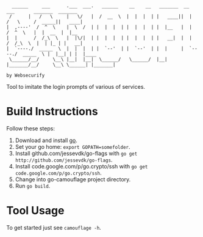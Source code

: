 	
	  ______     ___      .___  ___.   ______    __    __   _______  __          ___       _______  _______ 
	 /      |   /   \     |   \/   |  /  __  \  |  |  |  | |   ____||  |        /   \     /  _____||   ____|
	|  ,----'  /  ^  \    |  \  /  | |  |  |  | |  |  |  | |  |__   |  |       /  ^  \   |  |  __  |  |__   
	|  |      /  /_\  \   |  |\/|  | |  |  |  | |  |  |  | |   __|  |  |      /  /_\  \  |  | |_ | |   __|  
	|  `----./  _____  \  |  |  |  | |  `--'  | |  `--'  | |  |     |  `----./  _____  \ |  |__| | |  |____ 
	 \______/__/     \__\ |__|  |__|  \______/   \______/  |__|     |_______/__/     \__\ \______| |_______|
	
	by Websecurify
	

Tool to imitate the login prompts of various of services.

# Build Instructions

Follow these steps:

1. Download and install [go](http://golang.org/).
2. Set your go home: `export GOPATH=somefolder`.
3. Install github.com/jessevdk/go-flags with `go get http://github.com/jessevdk/go-flags`.
4. Install code.google.com/p/go.crypto/ssh with `go get code.google.com/p/go.crypto/ssh`.
6. Change into go-camouflage project directory.
7. Run `go build`.

# Tool Usage

To get started just see `camouflage -h`.
